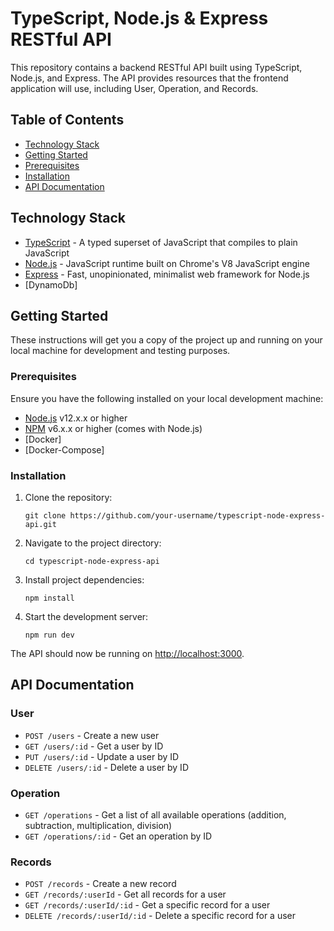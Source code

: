# TypeScript, Node.js & Express RESTful API

This repository contains a backend RESTful API built using TypeScript, Node.js, and Express. The API provides resources that the frontend application will use, including User, Operation, and Records.

## Table of Contents

- [Technology Stack](#technology-stack)
- [Getting Started](#getting-started)
- [Prerequisites](#prerequisites)
- [Installation](#installation)
- [API Documentation](#api-documentation)

## Technology Stack

- [TypeScript](https://www.typescriptlang.org/) - A typed superset of JavaScript that compiles to plain JavaScript
- [Node.js](https://nodejs.org/) - JavaScript runtime built on Chrome's V8 JavaScript engine
- [Express](https://expressjs.com/) - Fast, unopinionated, minimalist web framework for Node.js
- [DynamoDb]

## Getting Started

These instructions will get you a copy of the project up and running on your local machine for development and testing purposes.

### Prerequisites

Ensure you have the following installed on your local development machine:

- [Node.js](https://nodejs.org/) v12.x.x or higher
- [NPM](https://www.npmjs.com/) v6.x.x or higher (comes with Node.js)
- [Docker]
- [Docker-Compose]

### Installation

1. Clone the repository:

   ```
   git clone https://github.com/your-username/typescript-node-express-api.git
   ```

2. Navigate to the project directory:

   ```
   cd typescript-node-express-api
   ```

3. Install project dependencies:

   ```
   npm install
   ```

4. Start the development server:

   ```
   npm run dev
   ```

The API should now be running on [http://localhost:3000](http://localhost:3000).

## API Documentation

### User

- `POST /users` - Create a new user
- `GET /users/:id` - Get a user by ID
- `PUT /users/:id` - Update a user by ID
- `DELETE /users/:id` - Delete a user by ID

### Operation

- `GET /operations` - Get a list of all available operations (addition, subtraction, multiplication, division)
- `GET /operations/:id` - Get an operation by ID

### Records

- `POST /records` - Create a new record
- `GET /records/:userId` - Get all records for a user
- `GET /records/:userId/:id` - Get a specific record for a user
- `DELETE /records/:userId/:id` - Delete a specific record for a user
